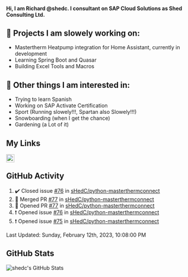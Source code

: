 #### Hi, I am Richard @shedc. I consultant on SAP Cloud Solutions as Shed Consulting Ltd.

## 👋 Projects I am slowely working on:
- Mastertherm Heatpump integration for Home Assistant, currently in development
- Learning Spring Boot and Quasar
- Building Excel Tools and Macros

## 👀 Other things I am interested in:
- Trying to learn Spanish
- Working on SAP Activate Certification
- Sport (Running slowely!!!, Spartan also Slowely!!!)
- Snowboarding (when I get the chance)
- Gardening (a Lot of it)

## My Links
[<img align="left" alt="shedc | LinkedIn" width="22px" src="https://cdn.jsdelivr.net/npm/simple-icons@v3/icons/linkedin.svg" />][linkedin]

<br/>

## GitHub Activity
<!--RECENT_ACTIVITY:start-->
1. ✔️ Closed issue [#76](https://github.com/sHedC/python-masterthermconnect/issues/76) in [sHedC/python-masterthermconnect](https://github.com/sHedC/python-masterthermconnect)
2. 🎉 Merged PR [#77](https://github.com/sHedC/python-masterthermconnect/pull/77) in [sHedC/python-masterthermconnect](https://github.com/sHedC/python-masterthermconnect)
3. 💪 Opened PR [#77](https://github.com/sHedC/python-masterthermconnect/pull/77) in [sHedC/python-masterthermconnect](https://github.com/sHedC/python-masterthermconnect)
4. ❗️ Opened issue [#76](https://github.com/sHedC/python-masterthermconnect/issues/76) in [sHedC/python-masterthermconnect](https://github.com/sHedC/python-masterthermconnect)
5. ❗️ Opened issue [#75](https://github.com/sHedC/python-masterthermconnect/issues/75) in [sHedC/python-masterthermconnect](https://github.com/sHedC/python-masterthermconnect)
<!--RECENT_ACTIVITY:end-->
<!--RECENT_ACTIVITY:last_update-->
Last Updated: Sunday, February 12th, 2023, 10:08:00 PM
<!--RECENT_ACTIVITY:last_update_end-->

## GitHub Stats
<img align="left" alt="shedc's GitHub Stats" src="https://github-readme-stats.vercel.app/api?username=shedc&show_icons=true&hide_title=true" />

[linkedin]: https://www.linkedin.com/in/richard-holmes-3314251/
